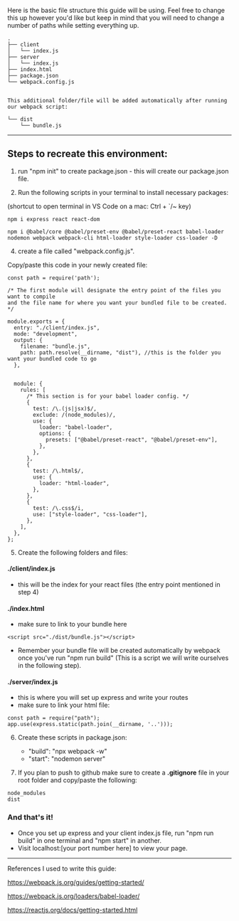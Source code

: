 Here is the basic file structure this guide will be using. Feel free to change this up however you'd like but keep in mind that you will need to change a number of paths while setting everything up.

```
.
├── client
│   └── index.js
├── server
│   └── index.js
├── index.html
├── package.json
└── webpack.config.js


This additional folder/file will be added automatically after running our webpack script:

└── dist
    └── bundle.js
```

---------------------------------------------------------------------------------------------------------------------


## Steps to recreate this environment:

1) run "npm init" to create package.json - this will create our package.json file.

2) Run the following scripts in your terminal to install necessary packages:

(shortcut to open terminal in VS Code on a mac: Ctrl + `/~ key)
```
npm i express react react-dom
```

```
npm i @babel/core @babel/preset-env @babel/preset-react babel-loader nodemon webpack webpack-cli html-loader style-loader css-loader -D
```

4) create a file called "webpack.config.js". 

Copy/paste this code in your newly created file:

```
const path = require('path');
    
/* The first module will designate the entry point of the files you want to compile 
and the file name for where you want your bundled file to be created. */

module.exports = {
  entry: "./client/index.js",
  mode: "development",
  output: {
    filename: "bundle.js",
    path: path.resolve(__dirname, "dist"), //this is the folder you want your bundled code to go
  },


  module: {
    rules: [
      /* This section is for your babel loader config. */
      {
        test: /\.(js|jsx)$/,
        exclude: /(node_modules)/,
        use: {
          loader: "babel-loader",
          options: {
            presets: ["@babel/preset-react", "@babel/preset-env"],
          },
        },
      },
      {
        test: /\.html$/,
        use: {
          loader: "html-loader",
        },
      },
      {
        test: /\.css$/i,
        use: ["style-loader", "css-loader"],
      },
    ],
  },
};

```

5) Create the following folders and files:

#### ./client/index.js
- this will be the index for your react files (the entry point mentioned in step 4)

#### ./index.html
- make sure to link to your bundle here
```
<script src="./dist/bundle.js"></script>
```
- Remember your bundle file will be created automatically by webpack once you've run "npm run build" (This is a script we will write ourselves in the following step).

#### ./server/index.js
- this is where you will set up express and write your routes
- make sure to link your html file: 
```
const path = require("path");
app.use(express.static(path.join(__dirname, '..')));
```


6) Create these scripts in package.json:

     - "build": "npx webpack -w"
     - "start": "nodemon server"

7) If you plan to push to github make sure to create a **.gitignore** file in your root folder and copy/paste the following:

```
node_modules
dist
```

### And that's it! 

- Once you set up express and your client index.js file, run "npm run build" in one terminal and "npm start" in another. 
- Visit localhost:[your port number here] to view your page.

-----------------------------------------------------------------------------------------------------------------------------------------------

References I used to write this guide:

https://webpack.js.org/guides/getting-started/

https://webpack.js.org/loaders/babel-loader/

https://reactjs.org/docs/getting-started.html

